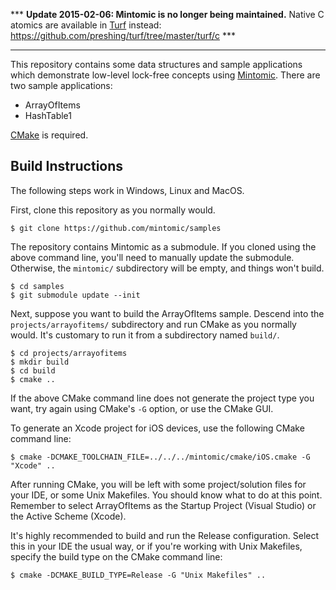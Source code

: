 *** **Update 2015-02-06: Mintomic is no longer being maintained.** Native C atomics are available in [Turf](https://github.com/preshing/turf) instead: https://github.com/preshing/turf/tree/master/turf/c ***

---

This repository contains some data structures and sample applications which demonstrate low-level lock-free concepts using [Mintomic](http://mintomic.github.io/). There are two sample applications:

* ArrayOfItems
* HashTable1

[CMake](http://www.cmake.org/cmake/resources/software.html) is required.

## Build Instructions

The following steps work in Windows, Linux and MacOS.

First, clone this repository as you normally would.

    $ git clone https://github.com/mintomic/samples

The repository contains Mintomic as a submodule. If you cloned using the above command line, you'll need to manually update the submodule. Otherwise, the `mintomic/` subdirectory will be empty, and things won't build.

    $ cd samples
    $ git submodule update --init

Next, suppose you want to build the ArrayOfItems sample. Descend into the `projects/arrayofitems/` subdirectory and run CMake as you normally would. It's customary to run it from a subdirectory named `build/`.

    $ cd projects/arrayofitems
    $ mkdir build
    $ cd build
    $ cmake ..

If the above CMake command line does not generate the project type you want, try again using CMake's `-G` option, or use the CMake GUI.

To generate an Xcode project for iOS devices, use the following CMake command line:

    $ cmake -DCMAKE_TOOLCHAIN_FILE=../../../mintomic/cmake/iOS.cmake -G "Xcode" ..

After running CMake, you will be left with some project/solution files for your IDE, or some Unix Makefiles. You should know what to do at this point. Remember to select ArrayOfItems as the Startup Project (Visual Studio) or the Active Scheme (Xcode).

It's highly recommended to build and run the Release configuration. Select this in your IDE the usual way, or if you're working with Unix Makefiles, specify the build type on the CMake command line:

    $ cmake -DCMAKE_BUILD_TYPE=Release -G "Unix Makefiles" ..
